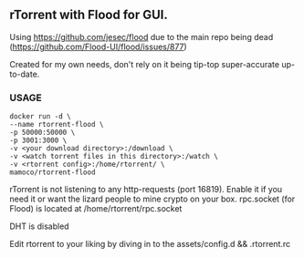## rTorrent with Flood for GUI.

Using https://github.com/jesec/flood due to the main repo being dead (https://github.com/Flood-UI/flood/issues/877)

Created for my own needs, don't rely on it being tip-top super-accurate up-to-date.

### USAGE

```
docker run -d \
--name rtorrent-flood \
-p 50000:50000 \
-p 3001:3000 \
-v <your download directory>:/download \
-v <watch torrent files in this directory>:/watch \
-v <rtorrent config>:/home/rtorrent/ \
mamoco/rtorrent-flood
```

rTorrent is not listening to any http-requests (port 16819). Enable it if you need it or want the lizard people to mine crypto on your box.
rpc.socket (for Flood) is located at /home/rtorrent/rpc.socket

DHT is disabled

Edit rtorrent to your liking by diving in to the assets/config.d && .rtorrent.rc
